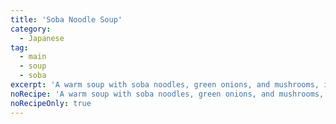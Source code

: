 ```yaml
---
title: 'Soba Noodle Soup'
category:
  - Japanese
tag:
  - main
  - soup
  - soba
excerpt: 'A warm soup with soba noodles, green onions, and mushrooms, in a dashi-based broth seasoned with soy sauce and mirin.'
noRecipe: 'A warm soup with soba noodles, green onions, and mushrooms, in a dashi-based broth seasoned with soy sauce and mirin.'
noRecipeOnly: true
---
```

